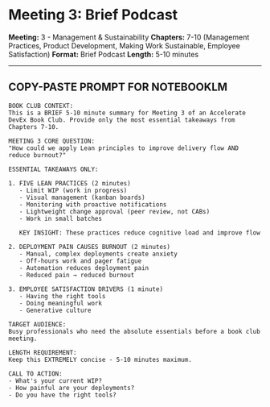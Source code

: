 # Meeting 3: Brief Podcast

**Meeting:** 3 - Management & Sustainability
**Chapters:** 7-10 (Management Practices, Product Development, Making Work Sustainable, Employee Satisfaction)
**Format:** Brief Podcast
**Length:** 5-10 minutes

---

## COPY-PASTE PROMPT FOR NOTEBOOKLM

```
BOOK CLUB CONTEXT:
This is a BRIEF 5-10 minute summary for Meeting 3 of an Accelerate DevEx Book Club. Provide only the most essential takeaways from Chapters 7-10.

MEETING 3 CORE QUESTION:
"How could we apply Lean principles to improve delivery flow AND reduce burnout?"

ESSENTIAL TAKEAWAYS ONLY:

1. FIVE LEAN PRACTICES (2 minutes)
   - Limit WIP (work in progress)
   - Visual management (kanban boards)
   - Monitoring with proactive notifications
   - Lightweight change approval (peer review, not CABs)
   - Work in small batches

   KEY INSIGHT: These practices reduce cognitive load and improve flow

2. DEPLOYMENT PAIN CAUSES BURNOUT (2 minutes)
   - Manual, complex deployments create anxiety
   - Off-hours work and pager fatigue
   - Automation reduces deployment pain
   - Reduced pain → reduced burnout

3. EMPLOYEE SATISFACTION DRIVERS (1 minute)
   - Having the right tools
   - Doing meaningful work
   - Generative culture

TARGET AUDIENCE:
Busy professionals who need the absolute essentials before a book club meeting.

LENGTH REQUIREMENT:
Keep this EXTREMELY concise - 5-10 minutes maximum.

CALL TO ACTION:
- What's your current WIP?
- How painful are your deployments?
- Do you have the right tools?
```
